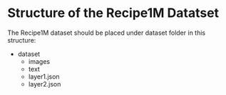 # Structure of the Recipe1M Datatset
The Recipe1M dataset should be placed under dataset folder in this structure:  
- dataset
  - images
  - text
  - layer1.json
  - layer2.json